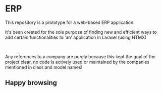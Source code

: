 <h1>ERP</h1>
<p>This repository is a prototype for a web-based ERP application</p>
<p>It's been created for the sole purpose of finding new and efficient ways to add certain functionalities to 'an' application in Laravel (using HTMX)</p>
<br/>
<p style="text-color: red">Any references to a company are purely because this kept the goal of the project clear, no code is actively used or maintained by the companies mentioned in class and model names!</p>

<h2>Happy browsing</h2>
